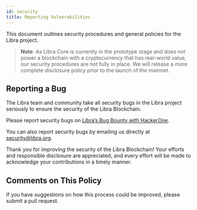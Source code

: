 ```yaml
---
id: security
title: Reporting Vulnerabilities
---
```


This document outlines security procedures and general policies for the Libra project.

> **Note**: As Libra Core is currently in the prototype stage and does not power a blockchain with a cryptocurrency that has real-world value, our security procedures are not fully in place. We will release a more complete disclosure policy prior to the launch of the mainnet.

## Reporting a Bug

The Libra team and community take all security bugs in the Libra project
seriously to ensure the security of the Libra Blockchain.


Please report security bugs on [Libra’s Bug Bounty with HackerOne](https://hackerone.com/users/sign_in).

You can also report security bugs by emailing us directly at [security@libra.org](mailto:security@libra.org).

Thank you for improving the security of the Libra Blockchain! Your efforts and responsible disclosure are appreciated, and every effort will be made to acknowledge your contributions in a timely manner.

## Comments on This Policy

If you have suggestions on how this process could be improved, please submit a pull request.